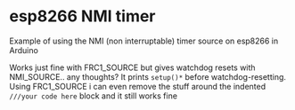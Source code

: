 # esp8266 NMI timer
Example of using the NMI (non interruptable) timer source on esp8266 in Arduino

Works just fine with FRC1_SOURCE but gives watchdog resets with NMI_SOURCE.. any thoughts?
It prints `setup()*` before watchdog-resetting.
Using FRC1_SOURCE i can even remove the stuff around the indented `///your code here` block and it still works fine
